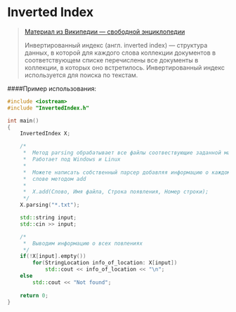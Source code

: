 Inverted Index 
==============

>[Материал из Википедии — свободной энциклопедии](https://ru.wikipedia.org/wiki/%D0%98%D0%BD%D0%B2%D0%B5%D1%80%D1%82%D0%B8%D1%80%D0%BE%D0%B2%D0%B0%D0%BD%D0%BD%D1%8B%D0%B9_%D0%B8%D0%BD%D0%B4%D0%B5%D0%BA%D1%81)
>
>Инвертированный индекс (англ. inverted index) — структура данных, в которой для каждого слова коллекции документов в соответствующем списке перечислены все документы в коллекции, в которых оно встретилось. Инвертированный индекс используется для поиска по текстам.

####Пример использования:
```cpp
#include <iostream>
#include "InvertedIndex.h"

int main()
{
    InvertedIndex X;

    /*
     *  Метод parsing обрабатывает все файлы соотвествующие заданной маске
     *  Работает под Windows и Linux
     *
     *  Можете написать собственный парсер добавляя информацию о каждом 
     *  слове методом add
     *
     *  X.add(Слово, Имя файла, Строка появления, Номер строки);
     */
    X.parsing("*.txt");

    std::string input;
    std::cin >> input;

    /*
     *  Выводим информацию о всех повлениях
     */
    if(!X[input].empty())
        for(StringLocation info_of_location: X[input])
            std::cout << info_of_location << "\n";
    else
        std::cout << "Not found";
        
    return 0;
}
```